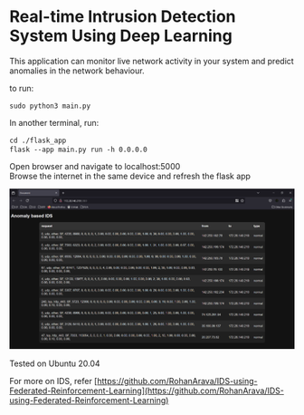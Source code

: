 # Real-time Intrusion Detection System Using Deep Learning

This application can monitor live network activity in your system and predict anomalies in the network behaviour.

to run:  
```
sudo python3 main.py  
```
In another terminal, run:  
```
cd ./flask_app
flask --app main.py run -h 0.0.0.0  
```
Open browser and navigate to localhost:5000  
Browse the internet in the same device and refresh the flask app

![Screenshot](screenshot.png)


Tested on Ubuntu 20.04

For more on IDS, refer [https://github.com/RohanArava/IDS-using-Federated-Reinforcement-Learning](https://github.com/RohanArava/IDS-using-Federated-Reinforcement-Learning)

